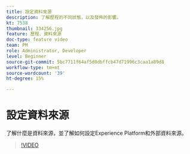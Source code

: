 ```yaml
---
title: 設定資料來源
description: 了解歷程的不同狀態，以及發佈的影響。
kt: 7538
thumbnail: 334256.jpg
feature: 歷程、資料來源
doc-type: feature video
team: PM
role: Administrator, Developer
level: Beginner
source-git-commit: 5bc7711f64af5d0dbffcb47d71996c3caa1a89d8
workflow-type: tm+mt
source-wordcount: '39'
ht-degree: 15%

---
```



# 設定資料來源

了解什麼是資料來源，並了解如何設定Experience Platform和外部資料來源。

>[!VIDEO](https://video.tv.adobe.com/v/334256?quality=12)

